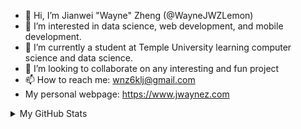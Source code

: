 - 👋 Hi, I’m Jianwei "Wayne" Zheng (@WayneJWZLemon)
- 👀 I’m interested in data science, web development, and mobile development.
- 🌱 I’m currently a student at Temple University learning computer science and data science.
- 💞️ I’m looking to collaborate on any interesting and fun project
- 📫 How to reach me: wnz6klj@gmail.com
- My personal webpage: https://www.jwaynez.com

<details>
<summary>My GitHub Stats</summary>

![WayneJWZLemon's github stats](https://github-readme-stats.vercel.app/api?username=WayneJWZLemon)

</details>

